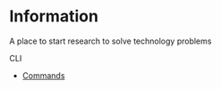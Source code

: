 # Information

A place to start research to solve technology problems

CLI

- [Commands](tools/readme.md)

